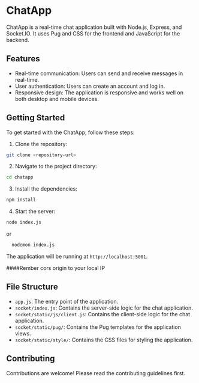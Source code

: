 
# ChatApp

ChatApp is a real-time chat application built with Node.js, Express, and Socket.IO. It uses Pug and CSS for the frontend and JavaScript for the backend.

## Features

- Real-time communication: Users can send and receive messages in real-time.
- User authentication: Users can create an account and log in.
- Responsive design: The application is responsive and works well on both desktop and mobile devices.

## Getting Started

To get started with the ChatApp, follow these steps:

1. Clone the repository:
  ```sh
  git clone <repository-url>
  ```
2. Navigate to the project directory:
  ```sh
  cd chatapp
  ```
3. Install the dependencies:
  ```sh
  npm install
  ```
4. Start the server:
  ```sh
  node index.js 
  ```
or
```sh
  nodemon index.js 
  ```

The application will be running at `http://localhost:5001`.


####Rember cors origin to your local IP

## File Structure

- `app.js`: The entry point of the application.
- `socket/index.js`: Contains the server-side logic for the chat application.
- `socket/static/js/client.js`: Contains the client-side logic for the chat application.
- `socket/static/pug/`: Contains the Pug templates for the application views.
- `socket/static/style/`: Contains the CSS files for styling the application.

## Contributing

Contributions are welcome! Please read the contributing guidelines first.
